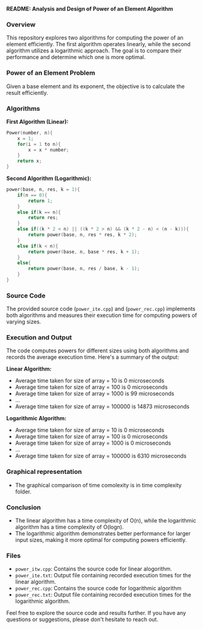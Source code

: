 **README: Analysis and Design of Power of an Element Algorithm**

### Overview
This repository explores two algorithms for computing the power of an element efficiently. The first algorithm operates linearly, while the second algorithm utilizes a logarithmic approach. The goal is to compare their performance and determine which one is more optimal.

### Power of an Element Problem
Given a base element and its exponent, the objective is to calculate the result efficiently.

### Algorithms

**First Algorithm (Linear):**
```cpp
Power(number, n){
    x = 1;
    for(i = 1 to n){
        x = x * number;
    }
    return x;
}
```

**Second Algorithm (Logarithmic):**
```cpp
power(base, n, res, k = 1){
    if(n == 0){
        return 1;
    }
    else if(k == n){
        return res;
    }
    else if((k * 2 < n) || ((k * 2 > n) && (k * 2 - n) < (n - k))){
        return power(base, n, res * res, k * 2);
    }
    else if(k < n){
        return power(base, n, base * res, k + 1);
    }
    else{
        return power(base, n, res / base, k - 1);
    }
}
```

### Source Code
The provided source code (`power_ite.cpp`) and (`power_rec.cpp`) implements both algorithms and measures their execution time for computing powers of varying sizes.

### Execution and Output
The code computes powers for different sizes using both algorithms and records the average execution time. Here's a summary of the output:

**Linear Algorithm:**
- Average time taken for size of array = 10 is 0 microseconds
- Average time taken for size of array = 100 is 0 microseconds
- Average time taken for size of array = 1000 is 99 microseconds
- ...
- Average time taken for size of array = 100000 is 14873 microseconds

**Logarithmic Algorithm:**
- Average time taken for size of array = 10 is 0 microseconds
- Average time taken for size of array = 100 is 0 microseconds
- Average time taken for size of array = 1000 is 0 microseconds
- ...
- Average time taken for size of array = 100000 is 6310 microseconds

### Graphical representation
- The graphical comparison of time comolexity is in time complexity folder.

### Conclusion
- The linear algorithm has a time complexity of O(n), while the logarithmic algorithm has a time complexity of O(logn).
- The logarithmic algorithm demonstrates better performance for larger input sizes, making it more optimal for computing powers efficiently.

### Files
- `power_itw.cpp`: Contains the source code for linear alogorithm.
- `power_ite.txt`: Output file containing recorded execution times for the linear algorithm.
- `power_rec.cpp`: Contains the source code for logarithmic algorithm
- `power_rec.txt`: Output file containing recorded execution times for the logarithmic algorithm.

Feel free to explore the source code and results further. If you have any questions or suggestions, please don't hesitate to reach out.
